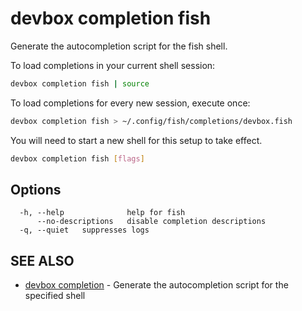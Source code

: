 # devbox completion fish

Generate the autocompletion script for the fish shell.

To load completions in your current shell session:

```bash
devbox completion fish | source
```

To load completions for every new session, execute once:

```bash
devbox completion fish > ~/.config/fish/completions/devbox.fish
```

You will need to start a new shell for this setup to take effect.


```bash
devbox completion fish [flags]
```

## Options

```text
  -h, --help              help for fish
      --no-descriptions   disable completion descriptions
  -q, --quiet   suppresses logs
```

## SEE ALSO

* [devbox completion](devbox_completion.md)	 - Generate the autocompletion script for the specified shell

